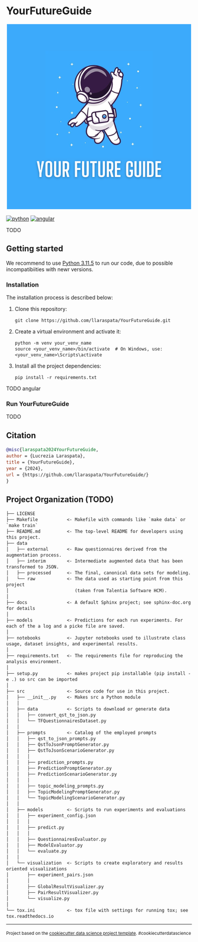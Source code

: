 YourFutureGuide
==============================
<p align="center">
  <img src="/frontend/public/YourFutureGuide.png" alt="logo">

   [![python](https://img.shields.io/badge/Python-3.11.5-3776AB.svg?style=flat&logo=python&logoColor=white)](https://www.python.org)
   [![angular](https://img.shields.io/badge/Angular-DD0031?style=flat&logo=angular&logoColor=white)](https://angular.dev/)
</p>

TODO



## Getting started

We recommend to use [Python 3.11.5](https://python.domainunion.de/downloads/release/python-3115/) to run our code, due to possible incompatibiities with newr versions.

### Installation
The installation process is described below:

1. Clone this repository:
   ```
   git clone https://github.com/llaraspata/YourFutureGuide.git
   ```
2. Create a virtual environment and activate it:
   ```
   python -m venv your_venv_name
   source <your_venv_name>/bin/activate  # On Windows, use: <your_venv_name>\Scripts\activate
   ```
3. Install all the project dependencies:
   ```
   pip install -r requirements.txt
   ```
TODO angular

### Run YourFutureGuide

TODO


## Citation

```bibtex
@misc{laraspata2024YourFutureGuide,
author = {Lucrezia Laraspata},
title = {YourFutureGuide},
year = {2024},
url = {https://github.com/llaraspata/YourFutureGuide/}
}
```




Project Organization (TODO)
------------

    ├── LICENSE
    ├── Makefile           <- Makefile with commands like `make data` or `make train`
    ├── README.md          <- The top-level README for developers using this project.
    ├── data
    │   ├── external       <- Raw questionnaires derived from the augmentation process.
    │   ├── interim        <- Intermediate augmented data that has been transformed to JSON.
    │   ├── processed      <- The final, canonical data sets for modeling.
    │   └── raw            <- The data used as starting point from this project
    │                         (taken from Talentia Software HCM).
    │
    ├── docs               <- A default Sphinx project; see sphinx-doc.org for details
    │
    ├── models             <- Predictions for each run experiments. For each of the a log and a picke file are saved.
    │
    ├── notebooks          <- Jupyter notebooks used to illustrate class usage, dataset insights, and experimental results.
    │
    ├── requirements.txt   <- The requirements file for reproducing the analysis environment.
    │
    ├── setup.py           <- makes project pip installable (pip install -e .) so src can be imported
    │
    ├── src                <- Source code for use in this project.
    │   ├── __init__.py    <- Makes src a Python module
    │   │
    │   ├── data           <- Scripts to download or generate data
    │   │   ├── convert_qst_to_json.py
    │   │   └── TFQuestionnairesDataset.py
    │   │
    │   ├── prompts        <- Catalog of the employed prompts
    │   │   ├── qst_to_json_prompts.py
    │   │   ├── QstToJsonPromptGenerator.py
    │   │   ├── QstToJsonScenarioGenerator.py
    │   │   │
    │   │   ├── prediction_prompts.py
    │   │   ├── PredictionPromptGenerator.py
    │   │   ├── PredictionScenarioGenerator.py
    │   │   │
    │   │   ├── topic_modeling_prompts.py
    │   │   ├── TopicModelingPromptGenerator.py
    │   │   └── TopicModelingScenarioGenerator.py
    │   │
    │   ├── models         <- Scripts to run experiments and evaluations
    │   │   ├── experiment_config.json
    │   │   │
    │   │   ├── predict.py
    │   │   │
    │   │   ├── QuestionnairesEvaluator.py
    │   │   ├── ModelEvaluator.py
    │   │   └── evaluate.py
    │   │
    │   └── visualization  <- Scripts to create exploratory and results oriented visualizations
    │       ├── experiment_pairs.json
    │       │
    │       ├── GlobalResultVisualizer.py
    │       ├── PairResultVisualizer.py
    │       └── visualize.py
    │
    └── tox.ini            <- tox file with settings for running tox; see tox.readthedocs.io


--------

<p><small>Project based on the <a target="_blank" href="https://drivendata.github.io/cookiecutter-data-science/">cookiecutter data science project template</a>. #cookiecutterdatascience</small></p>
